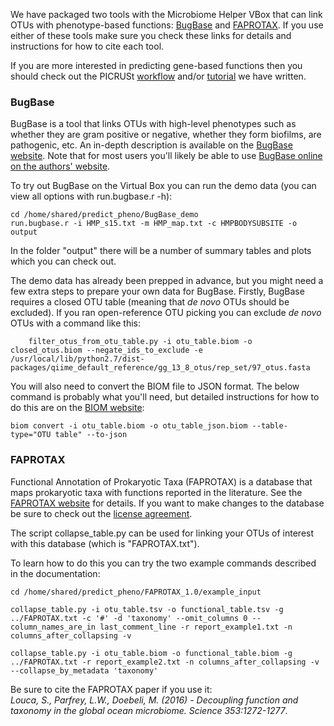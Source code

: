 We have packaged two tools with the Microbiome Helper VBox that can link OTUs with phenotype-based functions: [BugBase](https://bugbase.cs.umn.edu/index.html) and [FAPROTAX](http://www.zoology.ubc.ca/louca/FAPROTAX/lib/php/index.php?section=Home). If you use either of these tools make sure you check these links for details and instructions for how to cite each tool.  
  
If you are more interested in predicting gene-based functions then you should check out the PICRUSt [workflow](https://github.com/mlangill/microbiome_helper/wiki/PICRUSt-workflow) and/or [tutorial](https://github.com/mlangill/microbiome_helper/wiki/PICRUSt-tutorial) we have written.
  
### BugBase   
    
BugBase is a tool that links OTUs with high-level phenotypes such as whether they are gram positive or negative, whether they form biofilms, are pathogenic, etc. An in-depth description is available on the [BugBase website](https://bugbase.cs.umn.edu/index.html). Note that for most users you'll likely be able to use [BugBase online on the authors' website](https://bugbase.cs.umn.edu/upload.html). 
  
To try out BugBase on the Virtual Box you can run the demo data (you can view all options with run.bugbase.r -h):
    
    cd /home/shared/predict_pheno/BugBase_demo  
    run.bugbase.r -i HMP_s15.txt -m HMP_map.txt -c HMPBODYSUBSITE -o output   
  
In the folder "output" there will be a number of summary tables and plots which you can check out.  
  
The demo data has already been prepped in advance, but you might need a few extra steps to prepare your own data for BugBase. Firstly, BugBase requires a closed OTU table (meaning that _de novo_ OTUs should be excluded). If you ran open-reference OTU picking you can exclude _de novo_ OTUs with a command like this:

        filter_otus_from_otu_table.py -i otu_table.biom -o closed_otus.biom --negate_ids_to_exclude -e /usr/local/lib/python2.7/dist-packages/qiime_default_reference/gg_13_8_otus/rep_set/97_otus.fasta
  
You will also need to convert the BIOM file to JSON format. The below command is probably what you'll need, but detailed instructions for how to do this are on the [BIOM website](http://biom-format.org/documentation/biom_conversion.html):
  
    biom convert -i otu_table.biom -o otu_table_json.biom --table-type="OTU table" --to-json
   
  
### FAPROTAX

Functional Annotation of Prokaryotic Taxa (FAPROTAX) is a database that maps prokaryotic taxa with functions reported in the literature. See the [FAPROTAX website](http://www.zoology.ubc.ca/louca/FAPROTAX/lib/php/index.php?section=Home) for details. If you want to make changes to the database be sure to check out the [license agreement](http://www.zoology.ubc.ca/louca/FAPROTAX/lib/php/index.php?section=License). 

The script collapse_table.py can be used for linking your OTUs of interest with this database (which is "FAPROTAX.txt").
  
To learn how to do this you can try the two example commands described in the documentation:  
  
    cd /home/shared/predict_pheno/FAPROTAX_1.0/example_input
  
    collapse_table.py -i otu_table.tsv -o functional_table.tsv -g ../FAPROTAX.txt -c '#' -d 'taxonomy' --omit_columns 0 --column_names_are_in last_comment_line -r report_example1.txt -n columns_after_collapsing -v

    collapse_table.py -i otu_table.biom -o functional_table.biom -g ../FAPROTAX.txt -r report_example2.txt -n columns_after_collapsing -v --collapse_by_metadata 'taxonomy'

Be sure to cite the FAPROTAX paper if you use it:  
_Louca, S., Parfrey, L.W., Doebeli, M. (2016) - Decoupling function and taxonomy in the global ocean microbiome. Science 353:1272-1277_.
